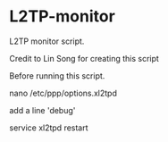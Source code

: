 # L2TP-monitor
L2TP monitor script.

Credit to Lin Song for creating this script

Before running this script.

nano /etc/ppp/options.xl2tpd

add a line 'debug'

service xl2tpd restart



